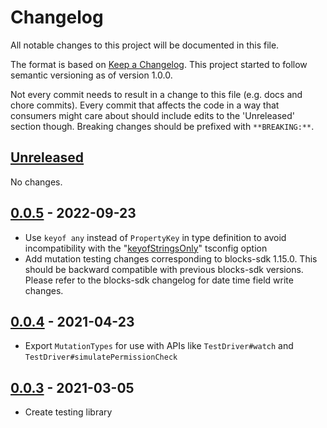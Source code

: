 # Changelog

All notable changes to this project will be documented in this file.

The format is based on [Keep a Changelog](https://keepachangelog.com/en/1.0.0/). This project
started to follow semantic versioning as of version 1.0.0.

Not every commit needs to result in a change to this file (e.g. docs and chore commits). Every
commit that affects the code in a way that consumers might care about should include edits to the
'Unreleased' section though. Breaking changes should be prefixed with `**BREAKING:**`.

## [Unreleased](https://github.com/airtable/blocks-testing/compare/@airtable/blocks-testing@0.0.5...HEAD)

No changes.

## [0.0.5](https://github.com/airtable/blocks-testing/compare/@airtable/blocks-testing@0.0.4...@airtable/blocks-testing@0.0.5) - 2022-09-23

-   Use `keyof any` instead of `PropertyKey` in type definition to avoid incompatibility with the
    "[keyofStringsOnly](https://www.typescriptlang.org/tsconfig#keyofStringsOnly)" tsconfig option
-   Add mutation testing changes corresponding to blocks-sdk 1.15.0. This should be backward
    compatible with previous blocks-sdk versions. Please refer to the blocks-sdk changelog for date
    time field write changes.

## [0.0.4](https://github.com/airtable/blocks-testing/compare/@airtable/blocks-testing@0.0.3...@airtable/blocks-testing@0.0.4) - 2021-04-23

-   Export `MutationTypes` for use with APIs like `TestDriver#watch` and
    `TestDriver#simulatePermissionCheck`

## [0.0.3](https://github.com/airtable/blocks-testing/releases/tag/@airtable/blocks-testing@0.0.3) - 2021-03-05

-   Create testing library
